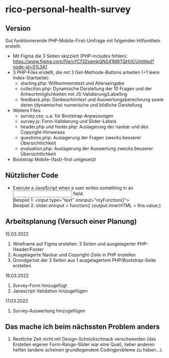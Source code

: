 # rico-personal-health-survey

## Version

Gut funktionierende PHP-Mobile-First-Umfrage mit folgenden Hilfsmitteln erstellt:
* Mit Figma die 3 Seiten skizziert (PHP-includes fehlen):<br>
https://www.figma.com/file/cYCf32samkQNS41M9TQHtX/Untitled?node-id=0%3A1
* 3 PHP-Files erstellt, die mit 3 Get-Methode-Buttons arbeiten (+1 leere Index-Startseite):<br>
  * starting.php: Willkommenstext und Alterseingabe
  * collection.php: Dynamische Darstellung der 10 Fragen und der Antwortmöglichkeiten mit JS-Validierung/Labelling
  * feedback.php: Dankeschöntext und Auswertungsberechnung sowie deren (dynamische) numerische und bildliche Darstellung
* Weitere Files:
  * survey.css: u.a. für Bootstrap-Anpassungen
  * survey.js: Form-Validierung und Slider-Labels
  * header.php und footer.php: Auslagerung der navbar und des Copyright-Hinweises
  * questions.php: Auslagerung der Fragen zwecks besserer Übersichtlichkeit
  * evaluation.php: Auslagerung der Auswertung zwecks besserer Übersichtlichkeit
* Bootstrap Mobile-(fast)-first umgesetzt

## Nützlicher Code

* Execute a JavaScript when a user writes something in an <input> field:<br>
Beispiel 1: \<input type="text" oninput="myFunction()"\><br>
Beispiel 2: slider.oninput = function() {output.innerHTML = this.value;}


## Arbeitsplanung (Versuch einer Planung)

15.03.2022
1. Wireframe auf Figma erstellen: 3 Seiten und ausgelagerter PHP-Header/Footer
2. Ausgelagerte Navbar und Copyright-Zeile in PHP erstellen
3. Grundgerüst der 3 Seiten aus 1 ausgelagertem PHP/Bootstrap-Seite erstellen

16.03.2022
1. Survey-Form hinzugefügt
2. Javascript-Validation hinzugefügen

17.03.2022
1. Survey-Auswertung hinzugefügen

## Das mache ich beim nächssten Problem anders
1. Restliche Zeit nicht mit Design-Schnickschnack verschwenden (das Erstellen eigener Form-Range-Slider
war eine Qual), lieber anderen helfen (andere scheinen grundlegendere Codingprobleme zu haben...).

